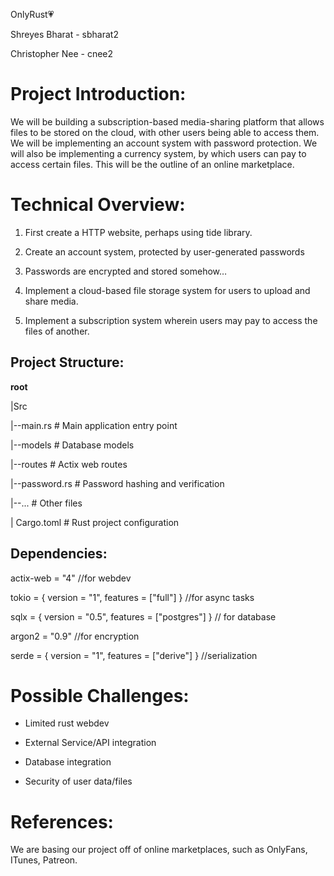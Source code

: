OnlyRust💗

Shreyes Bharat - sbharat2

Christopher Nee - cnee2
# Project Introduction:
We will be building a subscription-based media-sharing platform that allows files to be stored on the cloud, with other users being able to access them. We will be implementing an account system with password protection. We will also be implementing a currency system, by which users can pay to access certain files. This will be the outline of an online marketplace. 

# Technical Overview:
1. First create a HTTP website, perhaps using tide library.

2. Create an account system, protected by user-generated passwords

3. Passwords are encrypted and stored somehow…

4. Implement a cloud-based file storage system for users to upload and share media.

5. Implement a subscription system wherein users may pay to access the files of another.

## Project Structure:
**root**

|Src

|--main.rs      # Main application entry point

|--models       # Database models

|--routes       # Actix web routes

|--password.rs  # Password hashing and verification

|--...           # Other files

| Cargo.toml       # Rust project configuration

## Dependencies:
actix-web = "4" //for webdev

tokio = { version = "1", features = ["full"] } //for async tasks

sqlx = { version = "0.5", features = ["postgres"] } // for database 

argon2 = "0.9" //for encryption

serde = { version = "1", features = ["derive"] } //serialization

# Possible Challenges:
* Limited rust webdev

* External Service/API integration

* Database integration

* Security of user data/files
# References:

We are basing our project off of online marketplaces, such as OnlyFans, ITunes, Patreon.
